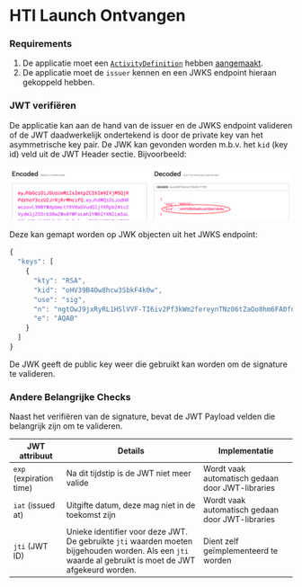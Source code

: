 # HTI Launch Ontvangen

### Requirements

1. De applicatie moet een [`ActivityDefinition`](https://simplifier.net/koppeltaalv2.0/kt2activitydefinition) hebben [aangemaakt](../resources-managen/crud-operaties/resource-aanmaken.md).
2. De applicatie moet de `issuer` kennen en een JWKS endpoint hieraan gekoppeld hebben.

### JWT verifiëren

De applicatie kan aan de hand van de issuer en de JWKS endpoint valideren of de JWT daadwerkelijk ondertekend is door de private key van het asymmetrische key pair. De JWK kan gevonden worden m.b.v. het `kid` (key id) veld uit de JWT Header sectie. Bijvoorbeeld:

![jwt.io debugger](../../.gitbook/assets/screenshot-2021-09-22-at-20.22.09.png)

Deze kan gemapt worden op JWK objecten uit het JWKS endpoint:

```javascript
{
  "keys": [
    {
      "kty": "RSA",
      "kid": "oHV39B4Ow8hcw3SbkF4k0w",
      "use": "sig",
      "n": "ngtOwJ9jxRyRL1HSlVVF-TI6iv2Pf3kWm2fereynTNz06tZaOo8hm6FA0fucLHH1OxsFFa6rDNyVZcivbR3uEO4CKXrzDw5HUDxLh9qaR-PMolsz4s2mrz6xP9kGkVvQvuzJPQTQ4fat6aI7p0cyA5xA8vqUBqeYU323zcf8uUXb-qSJ3FpidDnTKLksD7B-yjU1HjDdDysRp8pNL6lVs5KW2L8XMCpbrvhyIQ_c5pwOrF_QzfsK9mW78wCKLJZ_D7eVw2yututBzm9z0pq5PColQP2nB7lq98DNJvDbmvMIfDNglRKTS-Qqky_S8a6H5gfgFTv77iaaFFjjld4cJw",
      "e": "AQAB"
    }
  ]
}
```

De JWK geeft de public key weer die gebruikt kan worden om de signature te valideren.

### Andere Belangrijke Checks

Naast het verifiëren van de signature, bevat de JWT Payload velden die belangrijk zijn om te valideren.

| JWT attribuut           | Details                                                                                                                                                  | Implementatie                                    |
| ----------------------- | -------------------------------------------------------------------------------------------------------------------------------------------------------- | ------------------------------------------------ |
| `exp` (expiration time) | Na dit tijdstip is de JWT niet meer valide                                                                                                               | Wordt vaak automatisch gedaan door JWT-libraries |
| `iat` (issued at)       | Uitgifte datum, deze mag niet in de toekomst zijn                                                                                                        | Wordt vaak automatisch gedaan door JWT-libraries |
| `jti` (JWT ID)          | Unieke identifier voor deze JWT. De gebruikte `jti` waarden moeten bijgehouden worden. Als een `jti` waarde al gebruikt is moet de JWT afgekeurd worden. | Dient zelf geïmplementeerd te worden             |
